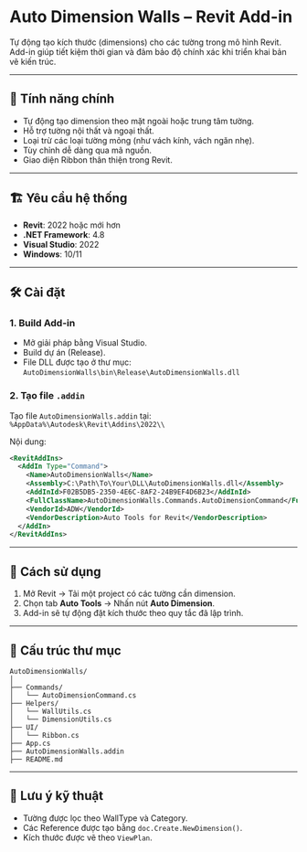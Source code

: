 
# Auto Dimension Walls – Revit Add-in

Tự động tạo kích thước (dimensions) cho các tường trong mô hình Revit. Add-in giúp tiết kiệm thời gian và đảm bảo độ chính xác khi triển khai bản vẽ kiến trúc.

---

## 🚀 Tính năng chính

- Tự động tạo dimension theo mặt ngoài hoặc trung tâm tường.
- Hỗ trợ tường nội thất và ngoại thất.
- Loại trừ các loại tường mỏng (như vách kính, vách ngăn nhẹ).
- Tùy chỉnh dễ dàng qua mã nguồn.
- Giao diện Ribbon thân thiện trong Revit.

---

## 🏗️ Yêu cầu hệ thống

- **Revit**: 2022 hoặc mới hơn  
- **.NET Framework**: 4.8  
- **Visual Studio**: 2022  
- **Windows**: 10/11

---

## 🛠️ Cài đặt

### 1. Build Add-in
- Mở giải pháp bằng Visual Studio.
- Build dự án (Release).
- File DLL được tạo ở thư mục:  
  `AutoDimensionWalls\bin\Release\AutoDimensionWalls.dll`

### 2. Tạo file `.addin`
Tạo file `AutoDimensionWalls.addin` tại: ```%AppData%\Autodesk\Revit\Addins\2022\\```


Nội dung:

```xml
<RevitAddIns>
  <AddIn Type="Command">
    <Name>AutoDimensionWalls</Name>
    <Assembly>C:\Path\To\Your\DLL\AutoDimensionWalls.dll</Assembly>
    <AddInId>F02B5DB5-2350-4E6C-8AF2-24B9EF4D6B23</AddInId>
    <FullClassName>AutoDimensionWalls.Commands.AutoDimensionCommand</FullClassName>
    <VendorId>ADW</VendorId>
    <VendorDescription>Auto Tools for Revit</VendorDescription>
  </AddIn>
</RevitAddIns>
```

---

## 🧪 Cách sử dụng

1. Mở Revit → Tải một project có các tường cần dimension.
2. Chọn tab **Auto Tools** → Nhấn nút **Auto Dimension**.
3. Add-in sẽ tự động đặt kích thước theo quy tắc đã lập trình.

---

## 📁 Cấu trúc thư mục

```
AutoDimensionWalls/
│
├── Commands/
│   └── AutoDimensionCommand.cs
├── Helpers/
│   └── WallUtils.cs
│   └── DimensionUtils.cs
├── UI/
│   └── Ribbon.cs
├── App.cs
├── AutoDimensionWalls.addin
├── README.md
```

---

## 📌 Lưu ý kỹ thuật

* Tường được lọc theo WallType và Category.
* Các Reference được tạo bằng `doc.Create.NewDimension()`.
* Kích thước được vẽ theo `ViewPlan`.








